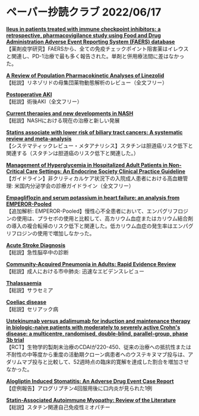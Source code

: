 # ペーパー抄読クラブ 2022/06/17

[**Ileus in patients treated with immune checkpoint inhibitors: a retrospective, pharmacovigilance study using Food and Drug Administration Adverse Event Reporting System (FAERS) database**](https://pubmed.ncbi.nlm.nih.gov/35689298/)  
【薬剤疫学研究】FAERSから、全ての免疫チェックポイント阻害薬はイレウスと関連し、PD-1治療で最も多く報告された。単剤と併用療法間に差はなかった。

[**A Review of Population Pharmacokinetic Analyses of Linezolid**](https://pubmed.ncbi.nlm.nih.gov/35699914/)  
【総説】リネゾリドの母集団薬物動態解析のレビュー（全文フリー）

[**Postoperative AKI**](https://pubmed.ncbi.nlm.nih.gov/35710717/)  
【総説】術後AKI（全文フリー）

[**Current therapies and new developments in NASH**](https://pubmed.ncbi.nlm.nih.gov/35710299/)  
【総説】NASHにおける現在の治療と新しい発展

[**Statins associate with lower risk of biliary tract cancers: A systematic review and meta-analysis**](https://pubmed.ncbi.nlm.nih.gov/35698295/)  
【システマティックレビュー・メタアナリシス】スタチンは胆道癌リスク低下と関連する（スタチンは胆道癌のリスク低下と関連した。）

[**Management of Hyperglycemia in Hospitalized Adult Patients in Non-Critical Care Settings: An Endocrine Society Clinical Practice Guideline**](https://pubmed.ncbi.nlm.nih.gov/35690958/)  
【ガイドライン】非クリティカルケア状況下の入院成人患者における高血糖管理: 米国内分泌学会の診療ガイドライン（全文フリー）

[**Empagliflozin and serum potassium in heart failure: an analysis from EMPEROR-Pooled**](https://pubmed.ncbi.nlm.nih.gov/35687107/)  
【追加解析: EMPEROR-Pooled】慢性心不全患者において、エンパグリフロジンの使用は、プラセボの使用と比較して、高カリウム血症またはカリウム結合剤の導入の複合転帰のリスク低下と関連した。低カリウム血症の発生率はエンパグリフロジンの使用で増加しなかった。

[**Acute Stroke Diagnosis**](https://pubmed.ncbi.nlm.nih.gov/35704804/)  
【総説】急性脳卒中の診断

[**Community-Acquired Pneumonia in Adults: Rapid Evidence Review**](https://pubmed.ncbi.nlm.nih.gov/35704808/)  
【総説】成人における市中肺炎: 迅速なエビデンスレビュー

[**Thalassaemia**](https://pubmed.ncbi.nlm.nih.gov/35691301/)  
【総説】サラセミア

[**Coeliac disease**](https://pubmed.ncbi.nlm.nih.gov/35691302/)  
【総説】セリアック病

[**Ustekinumab versus adalimumab for induction and maintenance therapy in biologic-naive patients with moderately to severely active Crohn's disease: a multicentre, randomised, double-blind, parallel-group, phase 3b trial**](https://pubmed.ncbi.nlm.nih.gov/35691323/)  
【RCT】生物学的製剤未治療のCDAIが220-450、従来の治療への抵抗性または不耐性の中等度から重度の活動期クローン病患者へのウステキヌマブ投与は、アダリムマブ投与と比較して、52週時点の臨床的寛解を達成した割合を増加させなかった。

[**Alogliptin Induced Stomatitis: An Adverse Drug Event Case Report**](https://pubmed.ncbi.nlm.nih.gov/35702931/)  
【症例報告】アログリプチン4回服用後に口内炎が見られた1例

[**Statin-Associated Autoimmune Myopathy: Review of the Literature**](https://pubmed.ncbi.nlm.nih.gov/35707933/)  
【総説】スタチン関連自己免疫性ミオパチー